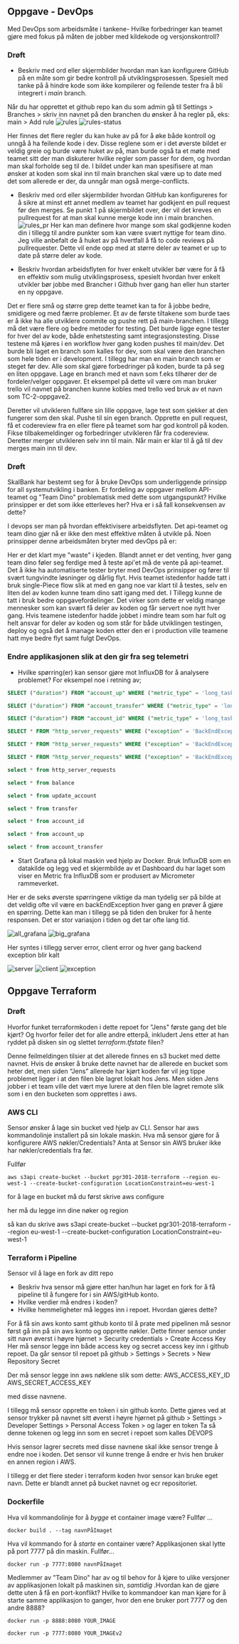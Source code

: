 ## Oppgave - DevOps

Med DevOps som arbeidsmåte i tankene- Hvilke forbedringer kan teamet gjøre med fokus på måten de jobber med kildekode og versjonskontroll?



### Drøft

* Beskriv med ord eller skjermbilder hvordan man kan konfigurere GitHub på en måte som gir bedre kontroll på utviklingsprosessen. Spesielt med tanke på å hindre kode som ikke kompilerer og feilende tester fra å bli integrert i _main_ branch.

Når du har opprettet et github repo kan du som admin gå til Settings > Branches > skriv inn navnet på den branchen du ønsker å ha regler på, eks: main > Add rule
![rules](Images/rules.png)
![rules-status](Images/rules_status.png)

Her finnes det flere regler du kan huke av på for å øke både kontroll og unngå å ha feilende kode i dev. Disse reglene som er i det øverste bildet er veldig greie og burde være huket av på, man burde også ta et møte med teamet sitt der man diskuterer hvilke regler som passer for dem, og hvordan man skal forholde seg til de.
I bildet under kan man spesifisere at man ønsker at koden som skal inn til main branchen skal være up to date med det som allerede er der, da unngår man også merge-conflicts.

* Beskriv med ord eller skjermbilder hvordan GitHub kan konfigureres for å sikre at minst ett annet medlem av teamet har godkjent en pull request før den merges.
Se punkt 1 på skjermbildet over, der vil det kreves en pullrequest for at man skal kunne merge kode inn i main branchen.
![rules_pr](Images/rules_pr.png)
Her kan man definere hvor mange som skal godkjenne koden din i tillegg til andre punkter som kan være svært nyttige for team dino. Jeg ville anbefalt de å huket av på hvertfall å få to code reviews på pullrequester. Dette vil ende opp med at større deler av teamet er up to date på større deler av kode.

* Beskriv hvordan arbeidsflyten for hver enkelt utvikler bør være for å få en effektiv som mulig utviklingsprosess, spesielt hvordan hver enkelt utvikler bør jobbe med Brancher i Github hver gang han eller hun starter en ny oppgave.

Det er flere små og større grep dette teamet kan ta for å jobbe bedre, smidigere og med færre problemer. Et av de første tiltakene som burde taes er å ikke ha alle utviklere commite og pushe rett på main-branchen. I tillegg må det være flere og bedre metoder for testing. Det burde ligge egne tester for hver del av kode, både enhetstesting samt integrasjonstesting. Disse testene må kjøres i en workflow hver gang koden pushes til main/dev. Det burde bli laget en branch som kalles for dev, som skal være den branchen som hele tiden er i development. I tillegg har man en main branch som er steget før dev. Alle som skal gjøre forbedringer på koden, burde ta på seg en liten oppgave. Lage en branch med et navn som f.eks tilhører der de fordeler/velger oppgaver. Et eksempel på dette vil være om man bruker trello vil navnet på branchen kunne kobles med trello ved bruk av et navn som TC-2-oppgave2.

Deretter vil utvikleren fullføre sin lille oppgave, lage test som sjekker at den fungerer som den skal. Pushe til sin egen branch. Opprette en pull request, få et codereview fra en eller flere på teamet som har god kontroll på koden. Fikse tilbakemeldinger og forbedringer utvikleren får fra codereview. Deretter merger utvikleren selv inn til main. Når main er klar til å gå til dev merges main inn til dev.

### Drøft

SkalBank har bestemt seg for å bruke DevOps som underliggende prinsipp for all systemutvikling i banken. Er fordeling av oppgaver mellom API-teamet og "Team Dino" problematisk med dette som utgangspunkt? Hvilke prinsipper er det som ikke etterleves her? Hva er i så fall konsekvensen av dette?

I devops ser man på hvordan effektivisere arbeidsflyten. Det api-teamet og team dino gjør nå er ikke den mest effektive måten å utvikle på. 
Noen prinsipper denne arbeidsmåten bryter med devOps på er:

Her er det klart mye "waste" i kjeden. Blandt annet er det venting, hver gang team dino føler seg ferdige med å teste api'et må de vente på api-teamet.
Det å ikke ha automatiserte tester bryter med DevOps prinsipper og fører til svært tungvindte løsninger og dårlig flyt. Hvis teamet istedenfor hadde tatt i bruk single-Piece flow slik at med en gang noe var klart til å testes, selv en liten del av koden kunne team dino satt igang med det. I Tillegg kunne de tatt i bruk bedre oppgavefordelinger. Det virker som dette er veldig mange mennesker som kan svært få deler av koden og får servert noe nytt hver gang. 
Hvis teamene istedenfor hadde jobbet i mindre team som har fult og helt ansvar for deler av koden og som står for både utviklingen testingen, deploy og også det å manage koden etter den er i production ville teamene hatt mye bedre flyt samt fulgt DevOps.

### Endre applikasjonen slik at den gir fra seg telemetri

* Hvilke spørring(er) kan sensor gjøre mot InfluxDB for å analysere problemet? For eksempel noe i retning av;

```sql
SELECT ("duration") FROM "account_up" WHERE ("metric_type" = 'long_task_timer') AND time >= now() - 1h

SELECT ("duration") FROM "account_transfer" WHERE ("metric_type" = 'long_task_timer') AND time >= now() - 1h

SELECT ("duration") FROM "account_id" WHERE ("metric_type" = 'long_task_timer') AND time >= now() - 1h

SELECT * FROM "http_server_requests" WHERE ("exception" = 'BackEndException') AND ("uri" = '/account')

SELECT * FROM "http_server_requests" WHERE ("exception" = 'BackEndException') AND ("uri" = '/account/{fromAccount}/transfer/{toAccount}')

SELECT * FROM "http_server_requests" WHERE ("exception" = 'BackEndException') AND ("uri" = '/account/{accountId}')

select * from http_server_requests

select * from balance

select * from update_account

select * from transfer

select * from account_id

select * from account_up

select * from account_transfer
```

* Start Grafana på lokal maskin ved hjelp av Docker. Bruk InfluxDB som en datakilde og legg ved et skjermbilde av et Dashboard du har laget som viser en Metric fra InfluxDB som er produsert av Micrometer rammeverket.

Her er de seks øverste spørringene viktige da man tydelig ser på bilde at det veldig ofte vil være en backEndException hver gang en prøver å gjøre en spørring. Dette kan man i tillegg se på tiden den bruker for å hente responsen. Det er stor variasjon i tiden og det tar ofte lang tid.

![all_grafana](Images/all_grafana.png)
![big_grafana](Images/big_grafana.png)

Her syntes i tillegg server error, client error og hver gang backend exception blir kalt

![server](Images/server_error.png)
![client](Images/client_error.png)
![exception](Images/exception_grafana.png)

## Oppgave Terraform

### Drøft

Hvorfor funket terraformkoden i dette repoet for "Jens" første gang det ble kjørt? Og hvorfor feiler det for alle andre etterpå, inkludert Jens etter at han ryddet på disken sin og slettet _terraform.tfstate_ filen?

Denne feilmeldingen tilsier at det allerede finnes en s3 bucket med dette navnet. Hvis de ønsker å bruke dette navnet har de allerede en bucket som heter det, men siden “Jens” allerede har kjørt koden før vil jeg tippe problemet ligger i at den filen ble lagret lokalt hos Jens. Men siden Jens jobber i et team ville det vært mye lurere at den filen ble lagret remote slik som i en den bucketen som opprettes i aws.

### AWS CLI

Sensor ønsker å lage sin bucket ved hjelp av CLI. Sensor har aws kommandolinje installert på sin lokale maskin. Hva må sensor gjøre for å konfigurere AWS nøkler/Credentials? Anta at Sensor sin AWS bruker ikke har nøkler/credentials fra før.

Fullfør
```
aws s3api create-bucket --bucket pgr301-2018-terraform --region eu-west-1 --create-bucket-configuration LocationConstraint=eu-west-1
```
for å lage en bucket må du først skrive
aws configure

her må du legge inn dine nøker og region

så kan du skrive
aws s3api create-bucket --bucket pgr301-2018-terraform --region eu-west-1 --create-bucket-configuration LocationConstraint=eu-west-1


### Terraform i Pipeline

Sensor vil å lage en fork av ditt repo

* Beskriv hva sensor må gjøre etter han/hun har laget en fork for å få pipeline til å fungere for i sin AWS/gitHub konto.
* Hvilke verdier må endres i koden?
* Hvilke hemmeligheter må legges inn i repoet. Hvordan gjøres dette?

For å få sin aws konto samt github konto til å prate med pipelinen må sesnor først gå inn på sin aws konto og opprette nøkler. Dette finner sensor under sitt navn øverst i høyre hjørnet > Security credentials > Create Access Key
Her må sensor legge inn både access key og secret access key inn i github repoet. Da går sensor til repoet på github > Settings > Secrets > New Repository Secret

Der må sensor legge inn aws nøklene slik som dette:
AWS_ACCESS_KEY_ID
AWS_SECRET_ACCESS_KEY

med disse navnene.

I tillegg må sensor opprette en token i sin github konto. Dette gjøres ved at sensor trykker på navnet sitt øverst i høyre hjørnet på github > Settings > Developer Settings > Personal Access Token > og lager en token
Ta så denne tokenen og legg inn som en secret i repoet som kalles
DEVOPS

Hvis sensor lagrer secrets med disse navnene skal ikke sensor trenge å endre noe i koden. Det sensor vil kunne trenge å endre er hvis hen bruker en annen region i AWS.

I tillegg er det flere steder i terraform koden hvor sensor kan bruke eget navn. Dette er blandt annet på bucket navnet og ecr repositoriet.

### Dockerfile

Hva vil kommandolinje for å _bygge_ et container image være? Fullfør ...

```shell
docker build . --tag navnPåImaget 
```

Hva vil kommando for å _starte_ en container være? Applikasjonen skal lytte på port 7777 på din maskin. Fullfør...

```shell
docker run -p 7777:8080 navnPåImaget
```

Medlemmer av "Team Dino" har av og til behov for å kjøre to ulike versjoner av applikasjonen lokalt på maskinen sin, _samtidig_ .Hvordan kan de gjøre dette uten å få en port-konflikt?  Hvilke to kommandoer kan man kjøre for å starte samme applikasjon to ganger, hvor den ene bruker port 7777 og den andre 8888?

```shell
docker run -p 8888:8080 YOUR_IMAGE
```

```shell
docker run -p 7777:8080 YOUR_IMAGEv2
```


 



